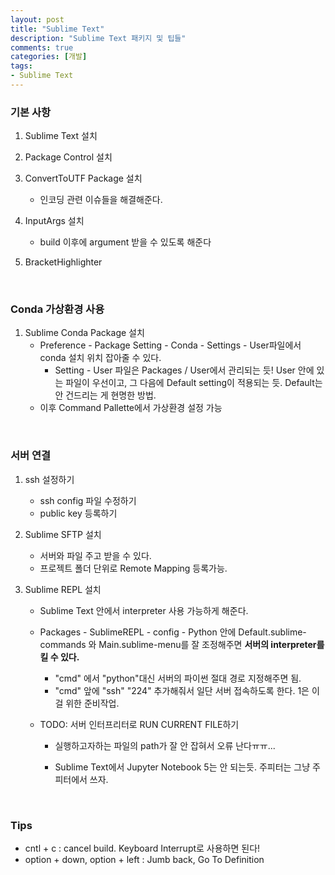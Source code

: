 ```yaml
---
layout: post
title: "Sublime Text"
description: "Sublime Text 패키지 및 팁들"
comments: true
categories: [개발]
tags:
- Sublime Text
---
```




### 기본 사항

1. Sublime Text 설치
2. Package Control 설치
3. ConvertToUTF Package 설치
   - 인코딩 관련 이슈들을 해결해준다.
4. InputArgs 설치

   - build 이후에 argument 받을 수 있도록 해준다
5. BracketHighlighter

<br>

### Conda 가상환경 사용

1. Sublime Conda Package 설치
   - Preference - Package Setting - Conda - Settings - User파일에서 conda 설치 위치 잡아줄 수 있다.
     - Setting - User 파일은 Packages / User에서 관리되는 듯! User 안에 있는 파일이 우선이고, 그 다음에 Default setting이 적용되는 듯. Default는 안 건드리는 게 현명한 방법.
   - 이후 Command Pallette에서 가상환경 설정 가능

<br>

### 서버 연결

1. ssh 설정하기

   - ssh config 파일 수정하기
   - public key 등록하기

2. Sublime SFTP  설치

   - 서버와 파일 주고 받을 수 있다.
   - 프로젝트 폴더 단위로 Remote Mapping 등록가능.

3. Sublime REPL 설치

   - Sublime Text 안에서 interpreter 사용 가능하게 해준다.

   - Packages - SublimeREPL - config - Python 안에 Default.sublime-commands 와 Main.sublime-menu를 잘 조정해주면 **서버의 interpreter를 킬 수 있다.** 

     - "cmd" 에서 "python"대신 서버의 파이썬 절대 경로 지정해주면 됨.
     - "cmd" 앞에 "ssh" "224" 추가해줘서 일단 서버 접속하도록 한다. 1은 이걸 위한 준비작업.

   - TODO: 서버 인터프리터로 RUN CURRENT FILE하기 

     - 실행하고자하는 파일의 path가 잘 안 잡혀서 오류 난다ㅠㅠ...

     - Sublime Text에서 Jupyter Notebook 5는 안 되는듯. 주피터는 그냥 주피터에서 쓰자.


<br>


###  Tips

- cntl + c : cancel build. Keyboard Interrupt로 사용하면 된다!
- option + down, option + left : Jumb back, Go To Definition